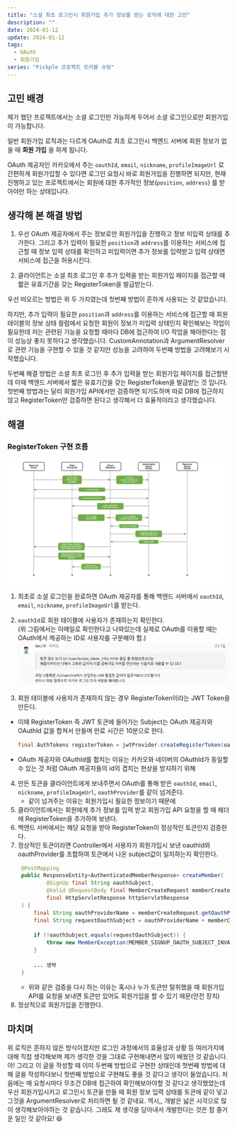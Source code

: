 ```yaml
---
title: "소셜 최초 로그인시 회원가입 추가 정보를 받는 로직에 대한 고민"
description: ""
date: 2024-01-12
update: 2024-01-12
tags:
  - OAuth
  - 회원가입
series: "Pickple 프로젝트 트러블 슈팅"
---
```


## 고민 배경

제가 했던 프로젝트에서는 소셜 로그인만 가능하게 두어서 소셜 로그인으로만 회원가입이 가능합니다.

일반 회원가입 로직과는 다르게 OAuth로 최초 로그인시 백엔드 서버에 회원 정보가 없을 때 **회원 가입** 을 하게 됩니다.

OAuth 제공자인 카카오에서 주는 `oauthId`, `email`, `nickname`, `profileImageUrl` 로 간편하게 회원가입할 수 있다면 로그인 요청시 바로 회원가입을 진행하면 되지만, 현재 진행하고 있는 프로젝트에서는 회원에 대한 추가적인 정보(`position`, `address`) 를 받아야만 하는 상태입니다.

## 생각해 본 해결 방법
1. 우선 OAuth 제공자에서 주는 정보로만 회원가입을 진행하고 정보 미입력 상태를 추가한다. 그리고 추가 입력이 필요한 `position`과 `address`를 이용하는 서비스에 접근할 때 정보 입력 상태를 확인하고 미입력이면 추가 정보를 입력받고 입력 상태면 서비스에 접근을 허용시킨다.

2. 클라이언트는 소셜 최초 로그인 후 추가 입력을 받는 회원가입 페이지를 접근할 때 짧은 유효기간을 갖는 RegisterToken을 발급받는다.

우선 떠오르는 방법은 위 두 가지였는데 첫번째 방법이 흔하게 사용되는 것 같았습니다. 

하지만, 추가 입력이 필요한 `position`과 `address`를 이용하는 서비스에 접근할 때 회원 테이블의 정보 상태 컬럼에서 요청한 회원이 정보가 미입력 상태인지 확인해보는 작업이 필요한데 저는 관련된 기능을 요청할 때마다 DB에 접근하여 I/O 작업을 해야한다는 점이 성능상 좋지 못하다고 생각했습니다. CustomAnnotation과 ArgumentResolver로 관련 기능을 구현할 수 있을 것 같지만 성능을 고려하여 두번째 방법을 고려해보기 시작했습니다.

두번째 해결 방법은 소셜 최초 로그인 후 추가 입력을 받는 회원가입 페이지를 접근할텐데 이때 백엔드 서버에서 짧은 유효기간을 갖는 RegisterToken을 발급받는 것 입니다. 첫번째 방법과는 달리 회원가입 API에서만 검증하면 되기도하며 따로 DB에 접근하지 않고 RegisterToken만 검증하면 된다고 생각해서 더 효율적이라고 생각했습니다.

## 해결
### **RegisterToken 구현 흐름**
![image](registertoken.png)
1. 최초로 소셜 로그인을 완료하면 OAuth 제공자를 통해 백엔드 서버에서 `oauthId`, `email`, `nickname`, `profileImageUrl`를 받는다.

2. `oauthId`로 회원 테이블에 사용자가 존재하는지 확인한다.<br>
    (위 그림에서는 이메일로 확인한다고 나와있는데 실제로 OAuth를 이용할 때는 OAuth에서 제공하는 ID로 사용자를 구분해야 함.)
    ![image](kakao.png)

3. 회원 테이블에 사용자가 존재하지 않는 경우 RegisterToken이라는 JWT Token을 만든다.
  - 이때 RegisterToken 즉 JWT 토큰에 들어가는 Subject는 OAuth 제공자와 OAuthId 값을 합쳐서 만들며 만료 시간은 10분으로 한다.
    ``` java
    final AuthTokens registerToken = jwtProvider.createRegisterToken(oauthProviderName + oauthMember.getOauthId());
    ```
  - OAuth 제공자와 OAuthId를 합치는 이유는 카카오와 네이버의 OAuthId가 동일할 수 있는 것 처럼 OAuth 제공자들의 id의 겹치는 현상을 방지하기 위해
4. 만든 토큰을 클라이언트에게 보내주면서 OAuth를 통해 받은 `oauthId`, `email`, `nickname`, `profileImageUrl`, `oauthProvider`를 같이 넘겨준다.
   - 같이 넘겨주는 이유는 회원가입시 필요한 정보이기 때문에
5. 클라이언트에서는 회원에게 추가 정보를 입력 받고 회원가입 API 요청을 할 때 헤더에 RegisterToken을 추가하여 보낸다.
6. 백엔드 서버에서는 해당 요청을 받아 RegisterToken이 정상적인 토큰인지 검증한다.
7. 정상적인 토큰이라면 Controller에서 사용자가 회원가입시 보낸 oauthId와 oauthProvider를 조합하여 토큰에서 나온 subject값이 일치하는지 확인한다.
   ``` java
    @PostMapping
    public ResponseEntity<AuthenticatedMemberResponse> createMember(
            @SignUp final String oauthSubject,
            @Valid @RequestBody final MemberCreateRequest memberCreateRequest,
            final HttpServletResponse httpServletResponse
    ) {
        final String oauthProviderName = memberCreateRequest.getOauthProvider().name();
        final String requestOauthSubject = oauthProviderName + memberCreateRequest.getOauthId();

        if (!oauthSubject.equals(requestOauthSubject)) {
            throw new MemberException(MEMBER_SIGNUP_OAUTH_SUBJECT_INVALID, requestOauthSubject);
        }

        ... 생략
    }
   ```
   - 위와 같은 검증을 다시 하는 이유는 혹시나 누가 토큰만 탈취했을 때 회원가입 API를 요청을 보내면 토큰만 있어도 회원가입을 할 수 있기 때문(안전 장치)
8. 정상적으로 회원가입을 진행한다.

## 마치며
위 로직은 흔하지 않은 방식이겠지만 로그인 과정에서의 효율성과 상황 등 여러가지에 대해 직접 생각해보며 제가 생각한 것을 그대로 구현해내면서 많이 배웠던 것 같습니다.
아! 그리고 이 글을 작성할 때 이미 두번째 방법으로 구현한 상태인데 첫번째 방법에 대해 글을 작성하다보니 첫번째 방법으로 구현해도 좋을 것 같다고 생각이 들었습니다.
처음에는 매 요청시마다 무조건 DB에 접근하여 확인해보아야할 것 같다고 생각했었는데 우선 회원가입시키고 로그인시 토큰을 만들 때 회원 정보 입력 상태를 토큰에 같이 넣고 그것을 ArgumentResolver로 처리하면 될 것 같네요. 역시,, 개발은 넓은 시각으로 많이 생각해보아야하는 것 같습니다. 그래도 제 생각을 담아내서 개발한다는 것은 참 즐거운 일인 것 같아요! 😆